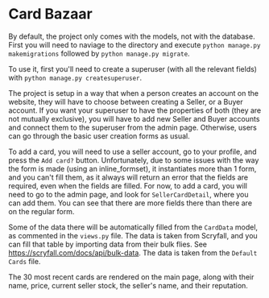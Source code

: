 # Card Bazaar
By default, the project only comes with the models, not with the database. First you will need to naviage to the directory and execute `python manage.py makemigrations` followed by `python manage.py migrate`.

To use it, first you'll need to create a superuser (with all the relevant fields) with `python manage.py createsuperuser`. 

The project is setup in a way that when a person creates an account on the website, they will have to choose between creating a Seller, or a Buyer account. If you want your superuser to have the properties of both (they are not mutually exclusive), you will have to add new Seller and Buyer accounts and connect them to the superuser from the admin page. Otherwise, users can go through the basic user creation forms as usual.

To add a card, you will need to use a seller account, go to your profile, and press the `Add card?` button. Unfortunately, due to some issues with the way the form is made (using an inline_formset), it instantiates more than 1 form, and you can't fill them, as it always will return an error that the fields are required, even when the fields are filled. For now, to add a card, you will need to go to the admin page, and look for `SellerCardDetail`, where you can add them. You can see that there are more fields there than there are on the regular form.

Some of the data there will be automatically filled from the `CardData` model, as commented in the `views.py` file. The data is taken from Scryfall, and you can fill that table by importing data from their bulk flies. See https://scryfall.com/docs/api/bulk-data. The data is taken from the `Default Cards` file.

The 30 most recent cards are rendered on the main page, along with their name, price, current seller stock, the seller's name, and their reputation.
